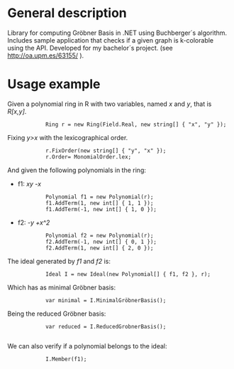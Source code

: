 # General description
Library for computing Gröbner Basis in .NET using Buchberger´s algorithm. Includes sample application that checks if a given graph is k-colorable using the API.
Developed for my bachelor´s project. (see http://oa.upm.es/63155/ ).

# Usage example
Given a polynomial ring in R with two variables, named *x* and *y*, that is *R[x,y]*.
```
            Ring r = new Ring(Field.Real, new string[] { "x", "y" });
```
Fixing *y>x* with the lexicographical order.
```
            r.FixOrder(new string[] { "y", "x" });
            r.Order= MonomialOrder.lex;
```
And given the following polynomials in the ring:
- f1: *xy -x*
```
            Polynomial f1 = new Polynomial(r);
            f1.AddTerm(1, new int[] { 1, 1 });
            f1.AddTerm(-1, new int[] { 1, 0 });
```
- f2: *-y +x^2*
```
            Polynomial f2 = new Polynomial(r);
            f2.AddTerm(-1, new int[] { 0, 1 });
            f2.AddTerm(1, new int[] { 2, 0 });
```
The ideal generated by *f1* and *f2* is:
```
            Ideal I = new Ideal(new Polynomial[] { f1, f2 }, r);
```
Which has as minimal Gröbner basis:
```
            var minimal = I.MinimalGröbnerBasis();
```
Being the reduced Gröbner basis:
```
            var reduced = I.ReducedGrobnerBasis(); 
            
```
We can also verify if a polynomial belongs to the ideal:
```            
            I.Member(f1);
```
